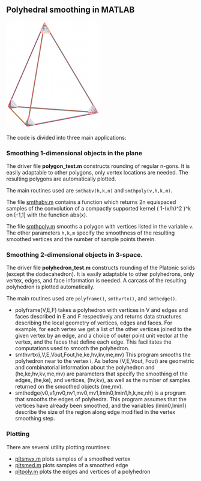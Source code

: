 ## Polyhedral smoothing in MATLAB

![alt text](pyramid.png "Rounded pyramid")

The code is divided into three main applications:

### Smoothing 1-dimensional objects in the plane

The driver file **polygon_test.m** constructs rounding of regular
n-gons. It is easily adaptable to other polygons, only vertex
locations are needed. The resulting polygons are automatically
plotted.

The main routines used are `smthabv(h,k,n)` and `smthpoly(v,h,k,m)`.

The file [smthabv.m](src/smthabv.m) contains a function which
returns 2n equispaced samples of the convolution of a compactly
supported kernel ( 1-(x/h)^2 )^k on [-1,1] with the function abs(x).

The file [smthpoly.m](src/smthpoly.m) smooths a polygon with vertices
listed in the variable `v`. The other parameters `h,k,m` specify the
smoothness of the resulting smoothed vertices and the number of sample
points therein.


### Smoothing 2-dimensional objects in 3-space.

The driver file **polyhedron_test.m** constructs rounding of the
Platonic solids (except the dodecahedron).
It is easily adaptable to other polyhedrons, only vertex, edges, and
face information is needed. A carcass of the resulting polyhedron is
plotted automatically.

The main routines used are `polyframe()`, `smthvrtx()`,
and `smthedge()`.

- polyframe(V,E,F) takes a polyhedron with vertices in V and edges and
   faces described in E and F respectively and returns data structures
   describing the local geometry of vertices, edges and faces. For
   example, for each vertex we get a list of the other vertices joined
   to the given vertex by an edge, and a choice of outer point unit
   vector at the vertex, and the faces that define each edge. This
   facilitates the computations used to smooth the polyhedron.
- smthvrtx(i,V,E,Vout,Fout,he,ke,hv,kv,me,mv) This program smooths the
   polyhedron near to the vertex i. As before (V,E,Vout, Fout) are
   geometric and combinatorial information about the polyhedron and
   (he,ke,hv,kv,me,mv) are parameters that specify the smoothing of
   the edges, (he,ke), and vertices, (hv,kv), as well as the number of
   samples returned on the smoothed objects (me,mv).
- smthedge(v0,v1,nv0,nv1,mv0,mv1,lmin0,lmin1,h,k,ne,nh) is a program
   that smooths the edges of polyhedra. This program assumes that the
   vertices have already been smoothed, and the variables
   (lmin0,lmin1) describe the size of the region along edge modified
   in the vertex smoothing step.

### Plotting

There are several utility plotting rountines:
- [pltsmvx.m](src/pltsmvx.m) plots samples of a smoothed vertex
- [pltsmed.m](src/pltsmed.m) plots samples of a smoothed edge
- [pltpoly.m](src/pltpoly.m) plots the edges and vertices of a polyhedron


